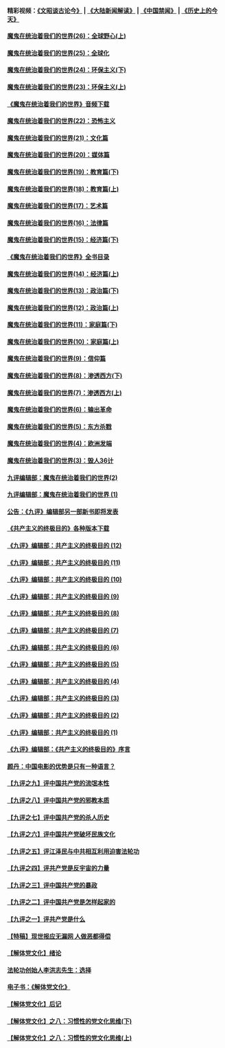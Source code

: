 #### 精彩视频：[《文昭谈古论今》](https://github.com/gfw-breaker/wenzhao/blob/master/README.md?t=12170331) | [《大陆新闻解读》](https://github.com/gfw-breaker/ntdtv-comedy/blob/master/README.md?t=12170331) | [《中国禁闻》](https://github.com/gfw-breaker/ntdtv-news/blob/master/README.md?t=12170331) | [《历史上的今天》](https://github.com/gfw-breaker/today-in-history/blob/master/README.md?t=12170331) 

#### [魔鬼在统治着我们的世界(26)：全球野心(上)](../pages/nsc422/n10900318.md?t=12170331) 

#### [魔鬼在统治着我们的世界(25)：全球化](../pages/nsc422/n10788205.md?t=12170331) 

#### [魔鬼在统治着我们的世界(24)：环保主义(下)](../pages/nsc422/n10695307.md?t=12170331) 

#### [魔鬼在统治着我们的世界(23)：环保主义(上)](../pages/nsc422/n10688613.md?t=12170331) 

#### [《魔鬼在统治着我们的世界》音频下载](../pages/nsc422/n10635553.md?t=12170331) 

#### [魔鬼在统治着我们的世界(22)：恐怖主义](../pages/nsc422/n10614727.md?t=12170331) 

#### [魔鬼在统治着我们的世界(21)：文化篇](../pages/nsc422/n10597706.md?t=12170331) 

#### [魔鬼在统治着我们的世界(20)：媒体篇](../pages/nsc422/n10586579.md?t=12170331) 

#### [魔鬼在统治着我们的世界(19)：教育篇(下)](../pages/nsc422/n10564808.md?t=12170331) 

#### [魔鬼在统治着我们的世界(18)：教育篇(上)](../pages/nsc422/n10526970.md?t=12170331) 

#### [魔鬼在统治着我们的世界(17)：艺术篇](../pages/nsc422/n10499093.md?t=12170331) 

#### [魔鬼在统治着我们的世界(16)：法律篇](../pages/nsc422/n10485969.md?t=12170331) 

#### [魔鬼在统治着我们的世界(15)：经济篇(下)](../pages/nsc422/n10469975.md?t=12170331) 

#### [《魔鬼在统治着我们的世界》全书目录](../pages/nsc422/n10464261.md?t=12170331) 

#### [魔鬼在统治着我们的世界(14)：经济篇(上)](../pages/nsc422/n10457370.md?t=12170331) 

#### [魔鬼在统治着我们的世界(13)：政治篇(下)](../pages/nsc422/n10448270.md?t=12170331) 

#### [魔鬼在统治着我们的世界(12)：政治篇(上)](../pages/nsc422/n10444576.md?t=12170331) 

#### [魔鬼在统治着我们的世界(11)：家庭篇(下)](../pages/nsc422/n10440961.md?t=12170331) 

#### [魔鬼在统治着我们的世界(10)：家庭篇(上)](../pages/nsc422/n10435448.md?t=12170331) 

#### [魔鬼在统治着我们的世界(9)：信仰篇](../pages/nsc422/n10432159.md?t=12170331) 

#### [魔鬼在统治着我们的世界(8)：渗透西方(下)](../pages/nsc422/n10429603.md?t=12170331) 

#### [魔鬼在统治着我们的世界(7)：渗透西方(上)](../pages/nsc422/n10426013.md?t=12170331) 

#### [魔鬼在统治着我们的世界(6)：输出革命](../pages/nsc422/n10421536.md?t=12170331) 

#### [魔鬼在统治着我们的世界(5)：东方杀戮](../pages/nsc422/n10417707.md?t=12170331) 

#### [魔鬼在统治着我们的世界(4)：欧洲发端](../pages/nsc422/n10414890.md?t=12170331) 

#### [魔鬼在统治着我们的世界(3)：毁人36计](../pages/nsc422/n10411583.md?t=12170331) 

#### [九评编辑部：魔鬼在统治着我们的世界(2)](../pages/nsc422/n10410036.md?t=12170331) 

#### [九评编辑部：魔鬼在统治着我们的世界 (1)](../pages/nsc422/n10406825.md?t=12170331) 

#### [公告：《九评》编辑部另一部新书即将发表](../pages/nsc422/n10405104.md?t=12170331) 

#### [《共产主义的终极目的》各种版本下载](../pages/nsc422/n10022138.md?t=12170331) 

#### [《九评》编辑部：共产主义的终极目的 (12)](../pages/nsc422/n9933272.md?t=12170331) 

#### [《九评》编辑部：共产主义的终极目的 (11)](../pages/nsc422/n9924973.md?t=12170331) 

#### [《九评》编辑部：共产主义的终极目的 (10)](../pages/nsc422/n9920883.md?t=12170331) 

#### [《九评》编辑部：共产主义的终极目的 (9)](../pages/nsc422/n9916363.md?t=12170331) 

#### [《九评》编辑部：共产主义的终极目的 (8)](../pages/nsc422/n9912488.md?t=12170331) 

#### [《九评》编辑部：共产主义的终极目的 (7)](../pages/nsc422/n9901176.md?t=12170331) 

#### [《九评》编辑部：共产主义的终极目的 (6)](../pages/nsc422/n9899359.md?t=12170331) 

#### [《九评》编辑部：共产主义的终极目的 (5)](../pages/nsc422/n9893174.md?t=12170331) 

#### [《九评》编辑部：共产主义的终极目的 (4)](../pages/nsc422/n9891246.md?t=12170331) 

#### [《九评》编辑部：共产主义的终极目的 (3)](../pages/nsc422/n9879879.md?t=12170331) 

#### [《九评》编辑部：共产主义的终极目的 (2)](../pages/nsc422/n9876205.md?t=12170331) 

#### [《九评》编辑部：共产主义的终极目的 (1)](../pages/nsc422/n9865857.md?t=12170331) 

#### [《九评》编辑部：《共产主义的终极目的》序言](../pages/nsc422/n9862666.md?t=12170331) 

#### [颜丹：中国电影的优势是只有一种语言？](../pages/nsc422/n9583062.md?t=12170331) 

#### [【九评之九】评中国共产党的流氓本性](../pages/nsc422/n737542.md?t=12170331) 

#### [【九评之八】评中国共产党的邪教本质](../pages/nsc422/n735942.md?t=12170331) 

#### [【九评之七】评中国共产党的杀人历史](../pages/nsc422/n733806.md?t=12170331) 

#### [【九评之六】评中国共产党破坏民族文化](../pages/nsc422/n731667.md?t=12170331) 

#### [【九评之五】评江泽民与中共相互利用迫害法轮功](../pages/nsc422/n730058.md?t=12170331) 

#### [【九评之四】评共产党是反宇宙的力量](../pages/nsc422/n727814.md?t=12170331) 

#### [【九评之三】评中国共产党的暴政](../pages/nsc422/n725597.md?t=12170331) 

#### [【九评之二】评中国共产党是怎样起家的](../pages/nsc422/n723946.md?t=12170331) 

#### [【九评之一】评共产党是什么](../pages/nsc422/n722529.md?t=12170331) 

#### [【特稿】现世报应无漏网 人做恶都得偿](../pages/nsc422/n4215167.md?t=12170331) 

#### [【解体党文化】绪论](../pages/nsc422/n1449356.md?t=12170331) 

#### [法轮功创始人李洪志先生：选择](../pages/nsc422/n3580738.md?t=12170331) 

#### [电子书：《解体党文化》](../pages/nsc422/n1573484.md?t=12170331) 

#### [【解体党文化】后记](../pages/nsc422/n1531999.md?t=12170331) 

#### [【解体党文化】之八：习惯性的党文化思维(下)](../pages/nsc422/n1526477.md?t=12170331) 

#### [【解体党文化】之八：习惯性的党文化思维(上)](../pages/nsc422/n1520631.md?t=12170331) 

